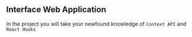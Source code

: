 ## Interface Web Application

In the project you will take your newfound knowledge of `Context API` and `React Hooks`

